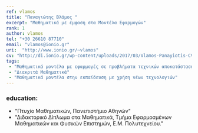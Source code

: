 ```yaml
---
ref: vlamos
title: "Παναγιώτης Βλάμος "
excerpt: "Μαθηματικά με έμφαση στα Μοντέλα Εφαρμογών"
rank: 1
author: vlamos
tel: "+30 26610 87710"
email: "vlamos@ionio.gr"
uri:  "http://www.ionio.gr/~vlamos"
cv: "http://di.ionio.gr/wp-content/uploads/2017/03/Vlamos-Panayiotis-CV-2016.pdf"
tags:
 - "Μαθηματικά μοντέλα με εφαρμογές σε προβλήματα τεχνικών αποκατάστασης εικόνας φυσικών επιστημών και χημικής μηχανικής"
 - "Διακριτά Μαθηματικά"
 - "Μαθηματικά μοντέλα στην εκπαίδευση με χρήση νέων τεχνολογιών"
---
```


### education:
  - "Πτυχίο Μαθηματικών, Πανεπιστήμιο Αθηνών"
  - "Διδακτορικό Δίπλωμα στα Μαθηματικά, Τμήμα Εφαρμοσμένων Μαθηματικών και Φυσικών Επιστημών, Ε.Μ. Πολυτεχνείου."

